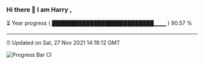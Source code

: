 ### Hi there 👋 I am Harry , 

⏳ Year progress { ███████████████████████████▁▁▁ } 90.57 %

---

⏰ Updated on Sat, 27 Nov 2021 14:18:12 GMT

![Progress Bar CI](https://github.com/duykhang68/duykhang68/workflows/Progress%20Bar%20CI/badge.svg)

